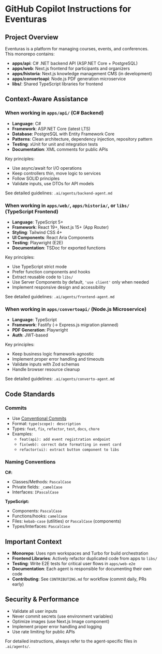 # GitHub Copilot Instructions for Eventuras

## Project Overview

Eventuras is a platform for managing courses, events, and conferences. This monorepo contains:

- **apps/api**: C# .NET backend API (ASP.NET Core + PostgreSQL)
- **apps/web**: Next.js frontend for participants and organizers
- **apps/historia**: Next.js knowledge management CMS (in development)
- **apps/convertoapi**: Node.js PDF generation microservice
- **libs/**: Shared TypeScript libraries for frontend

## Context-Aware Assistance

### When working in `apps/api/` (C# Backend)
- **Language**: C#
- **Framework**: ASP.NET Core (latest LTS)
- **Database**: PostgreSQL with Entity Framework Core
- **Patterns**: Clean architecture, dependency injection, repository pattern
- **Testing**: xUnit for unit and integration tests
- **Documentation**: XML comments for public APIs

Key principles:
- Use async/await for I/O operations
- Keep controllers thin, move logic to services
- Follow SOLID principles
- Validate inputs, use DTOs for API models

See detailed guidelines: `.ai/agents/backend-agent.md`

### When working in `apps/web/`, `apps/historia/`, or `libs/` (TypeScript Frontend)
- **Language**: TypeScript 5+
- **Framework**: React 19+, Next.js 15+ (App Router)
- **Styling**: Tailwind CSS 4+
- **UI Components**: React Aria Components
- **Testing**: Playwright (E2E)
- **Documentation**: TSDoc for exported functions

Key principles:
- Use TypeScript strict mode
- Prefer function components and hooks
- Extract reusable code to `libs/`
- Use Server Components by default, `'use client'` only when needed
- Implement responsive design and accessibility

See detailed guidelines: `.ai/agents/frontend-agent.md`

### When working in `apps/convertoapi/` (Node.js Microservice)
- **Language**: TypeScript
- **Framework**: Fastify (→ Express.js migration planned)
- **PDF Generation**: Playwright
- **Auth**: JWT-based

Key principles:
- Keep business logic framework-agnostic
- Implement proper error handling and timeouts
- Validate inputs with Zod schemas
- Handle browser resource cleanup

See detailed guidelines: `.ai/agents/converto-agent.md`

## Code Standards

### Commits
- Use [Conventional Commits](https://www.conventionalcommits.org/)
- Format: `type(scope): description`
- Types: `feat`, `fix`, `refactor`, `test`, `docs`, `chore`
- Examples:
  - `feat(api): add event registration endpoint`
  - `fix(web): correct date formatting in event card`
  - `refactor(ui): extract button component to libs`

### Naming Conventions

**C#:**
- Classes/Methods: `PascalCase`
- Private fields: `_camelCase`
- Interfaces: `IPascalCase`

**TypeScript:**
- Components: `PascalCase`
- Functions/hooks: `camelCase`
- Files: `kebab-case` (utilities) or `PascalCase` (components)
- Types/Interfaces: `PascalCase`

## Important Context

- **Monorepo**: Uses npm workspaces and Turbo for build orchestration
- **Frontend Libraries**: Actively refactor duplicated code from apps to `libs/`
- **Testing**: Write E2E tests for critical user flows in `apps/web-e2e`
- **Documentation**: Each agent is responsible for documenting their own code
- **Contributing**: See `CONTRIBUTING.md` for workflow (commit daily, PRs early)

## Security & Performance

- Validate all user inputs
- Never commit secrets (use environment variables)
- Optimize images (use Next.js Image component)
- Implement proper error handling and logging
- Use rate limiting for public APIs

For detailed instructions, always refer to the agent-specific files in `.ai/agents/`.
